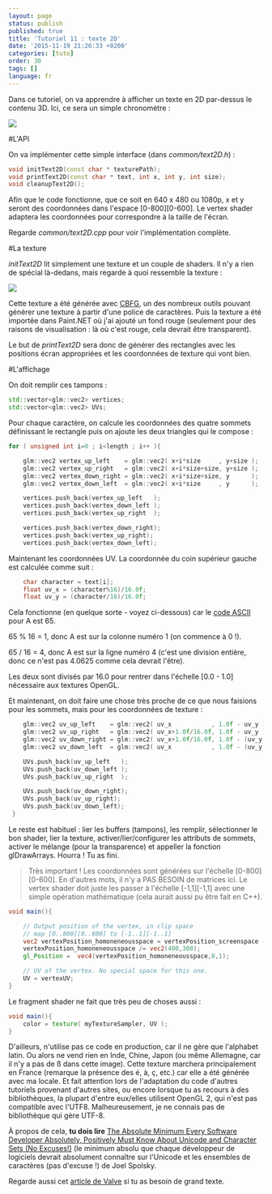 ```yaml
---
layout: page
status: publish
published: true
title: 'Tutoriel 11 : texte 2D'
date: '2015-11-19 21:26:33 +0200'
categories: [tuto]
order: 30
tags: []
language: fr
---
```


Dans ce tutoriel, on va apprendre à afficher un texte en 2D par-dessus le contenu 3D. Ici, ce sera un simple chronomètre :

![]({{site.baseurl}}/assets/images/tuto-11-2d-text/clock.png)

#L'API

On va implémenter cette simple interface (dans *common/text2D.h*) :

``` cpp
void initText2D(const char * texturePath);
void printText2D(const char * text, int x, int y, int size);
void cleanupText2D();
```

Afin que le code fonctionne, que ce soit en 640 x 480 ou 1080p, x et y seront des coordonnées dans l'espace [0-800][0-600]. Le vertex shader adaptera les coordonnées pour correspondre à la taille de l'écran.

Regarde *common/text2D.cpp* pour voir l'implémentation complète.

#La texture

*initText2D* lit simplement une texture et un couple de shaders. Il n'y a rien de spécial là-dedans, mais regarde à quoi ressemble la texture :

![]({{site.baseurl}}/assets/images/tuto-11-2d-text/fontalpha.png)

Cette texture a été générée avec [CBFG](http://www.codehead.co.uk/cbfg/), un des nombreux outils pouvant générer une texture à partir d'une police de caractères. Puis la texture a été importée dans Paint.NET où j'ai ajouté un fond rouge (seulement pour des raisons de visualisation : là où c'est rouge, cela devrait être transparent).

Le but de *printText2D* sera donc de générer des rectangles avec les positions écran appropriées et les coordonnées de texture qui vont bien.

#L'affichage

On doit remplir ces tampons :

``` cpp
std::vector<glm::vec2> vertices;
std::vector<glm::vec2> UVs;
```

Pour chaque caractère, on calcule les coordonnées des quatre sommets définissant le rectangle puis on ajoute les deux triangles qui le compose :

``` cpp
for ( unsigned int i=0 ; i<length ; i++ ){

    glm::vec2 vertex_up_left    = glm::vec2( x+i*size     , y+size );
    glm::vec2 vertex_up_right   = glm::vec2( x+i*size+size, y+size );
    glm::vec2 vertex_down_right = glm::vec2( x+i*size+size, y      );
    glm::vec2 vertex_down_left  = glm::vec2( x+i*size     , y      );

    vertices.push_back(vertex_up_left   );
    vertices.push_back(vertex_down_left );
    vertices.push_back(vertex_up_right  );

    vertices.push_back(vertex_down_right);
    vertices.push_back(vertex_up_right);
    vertices.push_back(vertex_down_left);
```

Maintenant les coordonnées UV. La coordonnée du coin supérieur gauche est calculée comme suit :

``` cpp
    char character = text[i];
    float uv_x = (character%16)/16.0f;
    float uv_y = (character/16)/16.0f;
```

Cela fonctionne (en quelque sorte - voyez ci-dessous) car le [code ASCII](http://www.asciitable.com/) pour A est 65.

65 % 16 = 1, donc A est sur la colonne numéro 1 (on commence à 0 !).

65 / 16 = 4, donc A est sur la ligne numéro 4 (c'est une division entière, donc ce n'est pas 4.0625 comme cela devrait l'être).

Les deux sont divisés par 16.0 pour rentrer dans l'échelle [0.0 - 1.0] nécessaire aux textures OpenGL.

Et maintenant, on doit faire une chose très proche de ce que nous faisions pour les sommets, mais pour les coordonnées de texture :

``` cpp
    glm::vec2 uv_up_left    = glm::vec2( uv_x           , 1.0f - uv_y );
    glm::vec2 uv_up_right   = glm::vec2( uv_x+1.0f/16.0f, 1.0f - uv_y );
    glm::vec2 uv_down_right = glm::vec2( uv_x+1.0f/16.0f, 1.0f - (uv_y + 1.0f/16.0f) );
    glm::vec2 uv_down_left  = glm::vec2( uv_x           , 1.0f - (uv_y + 1.0f/16.0f) );

    UVs.push_back(uv_up_left   );
    UVs.push_back(uv_down_left );
    UVs.push_back(uv_up_right  );

    UVs.push_back(uv_down_right);
    UVs.push_back(uv_up_right);
    UVs.push_back(uv_down_left);
 }
```

Le reste est habituel : lier les buffers (tampons), les remplir, sélectionner le bon shader, lier la texture, activer/lier/configurer les attributs de sommets, activer le mélange (pour la transparence) et appeller la fonction glDrawArrays. Hourra ! Tu as fini.

> Très important ! Les coordonnées sont générées sur l'échelle [0-800][0-600]. En d'autres mots, il n'y a PAS BESOIN de matrices ici. Le vertex shader doit juste les passer à l'échelle [-1,1][-1,1] avec une simple opération mathématique (cela aurait aussi pu être fait en C++).

``` glsl vs
void main(){

    // Output position of the vertex, in clip space
    // map [0..800][0..600] to [-1..1][-1..1]
    vec2 vertexPosition_homoneneousspace = vertexPosition_screenspace - vec2(400,300); // [0..800][0..600] -> [-400..400][-300..300]
    vertexPosition_homoneneousspace /= vec2(400,300);
    gl_Position =  vec4(vertexPosition_homoneneousspace,0,1);

    // UV of the vertex. No special space for this one.
    UV = vertexUV;
}
```

Le fragment shader ne fait que très peu de choses aussi :

``` glsl fs
void main(){
    color = texture( myTextureSampler, UV );
}
```

D'ailleurs, n'utilise pas ce code en production, car il ne gère que l'alphabet latin. Ou alors ne vend rien en Inde, Chine, Japon (ou même Allemagne, car il n'y a pas de ß dans cette image). Cette texture marchera principalement en France (remarque la présence des é, à, ç, etc.) car elle a été générée avec ma locale. Et fait attention lors de l'adaptation du code d'autres tutoriels provenant d'autres sites, ou encore lorsque tu as recours à des bibliothèques, la plupart d'entre eux/elles utilisent OpenGL 2, qui n'est pas compatible avec l'UTF8. Malheureusement, je ne connais pas de bibliothèque qui gère UTF-8.

À propos de cela, **tu dois lire** [The Absolute Minimum Every Software Developer Absolutely, Positively Must Know About Unicode and Character Sets (No Excuses!)](http://www.joelonsoftware.com/articles/Unicode.html) (le minimum absolu que chaque développeur de logiciels devrait absolument connaître sur l'Unicode et les ensembles de caractères (pas d'excuse !) de Joel Spolsky.

Regarde aussi cet [article de Valve](http://www.valvesoftware.com/publications/2007/SIGGRAPH2007_AlphaTestedMagnification.pdf) si tu as besoin de grand texte.
